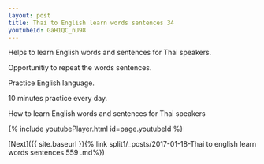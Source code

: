 ```yaml
---
layout: post
title: Thai to English learn words sentences 34 
youtubeId: GaH1QC_nU98
---
```

 
 
Helps to learn English words and sentences for Thai speakers.

Opportunitiy to repeat the words sentences. 

Practice English language. 
 
10 minutes practice every day. 
 
How to learn English words and sentences for Thai speakers 
 
{% include youtubePlayer.html id=page.youtubeId %}
 
 
[Next]({{ site.baseurl }}{% link  split1/_posts/2017-01-18-Thai to english learn words sentences 559 .md%})
 
